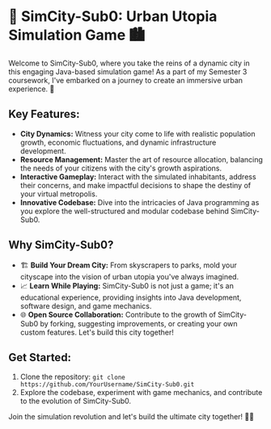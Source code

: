 # 🌟 SimCity-Sub0: Urban Utopia Simulation Game 🏙️

Welcome to SimCity-Sub0, where you take the reins of a dynamic city in this engaging Java-based simulation game! As a part of my Semester 3 coursework, I've embarked on a journey to create an immersive urban experience. 🚀

## Key Features:

- **City Dynamics:** Witness your city come to life with realistic population growth, economic fluctuations, and dynamic infrastructure development.
- **Resource Management:** Master the art of resource allocation, balancing the needs of your citizens with the city's growth aspirations.
- **Interactive Gameplay:** Interact with the simulated inhabitants, address their concerns, and make impactful decisions to shape the destiny of your virtual metropolis.
- **Innovative Codebase:** Dive into the intricacies of Java programming as you explore the well-structured and modular codebase behind SimCity-Sub0.

## Why SimCity-Sub0?

- 🏗️ **Build Your Dream City:** From skyscrapers to parks, mold your cityscape into the vision of urban utopia you've always imagined.
- 📈 **Learn While Playing:** SimCity-Sub0 is not just a game; it's an educational experience, providing insights into Java development, software design, and game mechanics.
- 🌐 **Open Source Collaboration:** Contribute to the growth of SimCity-Sub0 by forking, suggesting improvements, or creating your own custom features. Let's build this city together!

## Get Started:

1. Clone the repository: `git clone https://github.com/YourUsername/SimCity-Sub0.git`
2. Explore the codebase, experiment with game mechanics, and contribute to the evolution of SimCity-Sub0.

Join the simulation revolution and let's build the ultimate city together! 🌆✨
